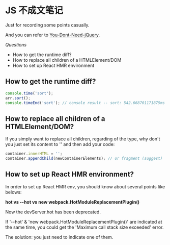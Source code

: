 # JS 不成文笔记

Just for recording some points casually.

And you can refer to [You-Dont-Need-jQuery](https://github.com/nefe/You-Dont-Need-jQuery).


*Questions*

* How to get the runtime diff?
* How to replace all children of a HTMLElement/DOM
* How to set up React HMR environment


## How to get the runtime diff?

```javascript
console.time('sort');
arr.sort();
console.timeEnd('sort'); // console result -- sort: 542.668701171875ms
```


## How to replace all children of a HTMLElement/DOM?

If you simply want to replace all children, regarding of the type, why don't you just set its content to '' and then add your code:

```javascript
container.innerHTML = '';
container.appendChild(newContainerElements); // or fragment (suggest)
```


## How to set up React HMR environment?

In order to set up React HMR env, you should know about several points like belows:

**hot vs --hot vs new webpack.HotModuleReplacementPlugin()**

Now the devServer.hot has been deprecated.

If '--hot' & 'new webpack.HotModuleReplacementPlugin()' are indicated at the same time, you could get the 'Maximum call stack size exceeded' error.

The solution: you just need to indicate one of them.